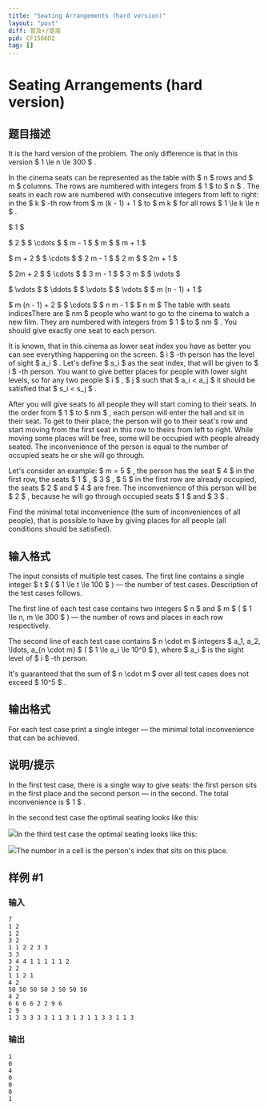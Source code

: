 ```yaml
---
title: "Seating Arrangements (hard version)"
layout: "post"
diff: 普及+/提高
pid: CF1566D2
tag: []
---
```


# Seating Arrangements (hard version)

## 题目描述

It is the hard version of the problem. The only difference is that in this version $ 1 \le n \le 300 $ .

In the cinema seats can be represented as the table with $ n $ rows and $ m $ columns. The rows are numbered with integers from $ 1 $ to $ n $ . The seats in each row are numbered with consecutive integers from left to right: in the $ k $ -th row from $ m (k - 1) + 1 $ to $ m k $ for all rows $ 1 \le k \le n $ .

  $ 1 $

 $ 2 $  $ \cdots $  $ m - 1 $  $ m $  $ m + 1 $

 $ m + 2 $  $ \cdots $  $ 2 m - 1 $  $ 2 m $  $ 2m + 1 $

 $ 2m + 2 $  $ \cdots $  $ 3 m - 1 $  $ 3 m $  $ \vdots $

 $ \vdots $  $ \ddots $  $ \vdots $  $ \vdots $  $ m (n - 1) + 1 $

 $ m (n - 1) + 2 $  $ \cdots $  $ n m - 1 $  $ n m $ The table with seats indicesThere are $ nm $ people who want to go to the cinema to watch a new film. They are numbered with integers from $ 1 $ to $ nm $ . You should give exactly one seat to each person.

It is known, that in this cinema as lower seat index you have as better you can see everything happening on the screen. $ i $ -th person has the level of sight $ a_i $ . Let's define $ s_i $ as the seat index, that will be given to $ i $ -th person. You want to give better places for people with lower sight levels, so for any two people $ i $ , $ j $ such that $ a_i < a_j $ it should be satisfied that $ s_i < s_j $ .

After you will give seats to all people they will start coming to their seats. In the order from $ 1 $ to $ nm $ , each person will enter the hall and sit in their seat. To get to their place, the person will go to their seat's row and start moving from the first seat in this row to theirs from left to right. While moving some places will be free, some will be occupied with people already seated. The inconvenience of the person is equal to the number of occupied seats he or she will go through.

Let's consider an example: $ m = 5 $ , the person has the seat $ 4 $ in the first row, the seats $ 1 $ , $ 3 $ , $ 5 $ in the first row are already occupied, the seats $ 2 $ and $ 4 $ are free. The inconvenience of this person will be $ 2 $ , because he will go through occupied seats $ 1 $ and $ 3 $ .

Find the minimal total inconvenience (the sum of inconveniences of all people), that is possible to have by giving places for all people (all conditions should be satisfied).

## 输入格式

The input consists of multiple test cases. The first line contains a single integer $ t $ ( $ 1 \le t \le 100 $ ) — the number of test cases. Description of the test cases follows.

The first line of each test case contains two integers $ n $ and $ m $ ( $ 1 \le n, m \le 300 $ ) — the number of rows and places in each row respectively.

The second line of each test case contains $ n \cdot m $ integers $ a_1, a_2, \ldots, a_{n \cdot m} $ ( $ 1 \le a_i \le 10^9 $ ), where $ a_i $ is the sight level of $ i $ -th person.

It's guaranteed that the sum of $ n \cdot m $ over all test cases does not exceed $ 10^5 $ .

## 输出格式

For each test case print a single integer — the minimal total inconvenience that can be achieved.

## 说明/提示

In the first test case, there is a single way to give seats: the first person sits in the first place and the second person — in the second. The total inconvenience is $ 1 $ .

In the second test case the optimal seating looks like this:

 ![](https://cdn.luogu.com.cn/upload/vjudge_pic/CF1566D2/80308625ebb7c50e30fb4af9e2e0a85ec7f6e480.png)In the third test case the optimal seating looks like this:

 ![](https://cdn.luogu.com.cn/upload/vjudge_pic/CF1566D2/46f26744e5411d13af43bc68c4d54fb7352debca.png)The number in a cell is the person's index that sits on this place.

## 样例 #1

### 输入

```
7
1 2
1 2
3 2
1 1 2 2 3 3
3 3
3 4 4 1 1 1 1 1 2
2 2
1 1 2 1
4 2
50 50 50 50 3 50 50 50
4 2
6 6 6 6 2 2 9 6
2 9
1 3 3 3 3 3 1 1 3 1 3 1 1 3 3 1 1 3
```

### 输出

```
1
0
4
0
0
0
1
```

